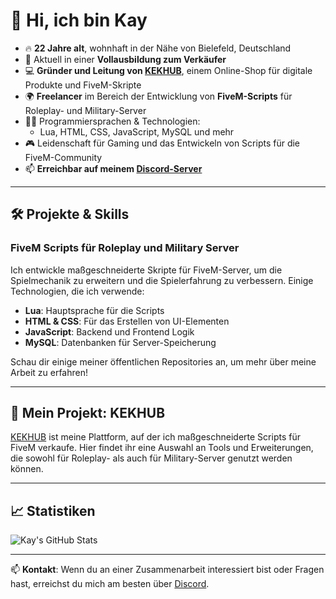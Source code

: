 # 👋 Hi, ich bin Kay

- 🔥 **22 Jahre alt**, wohnhaft in der Nähe von Bielefeld, Deutschland
- 💼 Aktuell in einer **Vollausbildung zum Verkäufer**
- 💻 **Gründer und Leitung von [KEKHUB](https://kekhub.tebex.io/)**, einem Online-Shop für digitale Produkte und FiveM-Skripte
- 🌍 **Freelancer** im Bereich der Entwicklung von **FiveM-Scripts** für Roleplay- und Military-Server
- 👨‍💻 Programmiersprachen & Technologien: 
  - Lua, HTML, CSS, JavaScript, MySQL und mehr
- 🎮 Leidenschaft für Gaming und das Entwickeln von Scripts für die FiveM-Community
- 📫 **Erreichbar auf meinem [Discord-Server](https://discord.com/invite/wvEXW9Txbj)**

---

## 🛠️ Projekte & Skills

### FiveM Scripts für Roleplay und Military Server
Ich entwickle maßgeschneiderte Skripte für FiveM-Server, um die Spielmechanik zu erweitern und die Spielerfahrung zu verbessern. Einige Technologien, die ich verwende:
- **Lua**: Hauptsprache für die Scripts
- **HTML & CSS**: Für das Erstellen von UI-Elementen
- **JavaScript**: Backend und Frontend Logik
- **MySQL**: Datenbanken für Server-Speicherung

Schau dir einige meiner öffentlichen Repositories an, um mehr über meine Arbeit zu erfahren!

---

## 🌟 Mein Projekt: KEKHUB
[KEKHUB](https://kekhub.tebex.io/) ist meine Plattform, auf der ich maßgeschneiderte Scripts für FiveM verkaufe. Hier findet ihr eine Auswahl an Tools und Erweiterungen, die sowohl für Roleplay- als auch für Military-Server genutzt werden können.

---

## 📈 Statistiken
![Kay's GitHub Stats](https://github-readme-stats.vercel.app/api?username=KEKPandinjaPlayroom&show_icons=true&theme=radical)

---

📫 **Kontakt**: Wenn du an einer Zusammenarbeit interessiert bist oder Fragen hast, erreichst du mich am besten über [Discord](https://discord.com/invite/wvEXW9Txbj).
